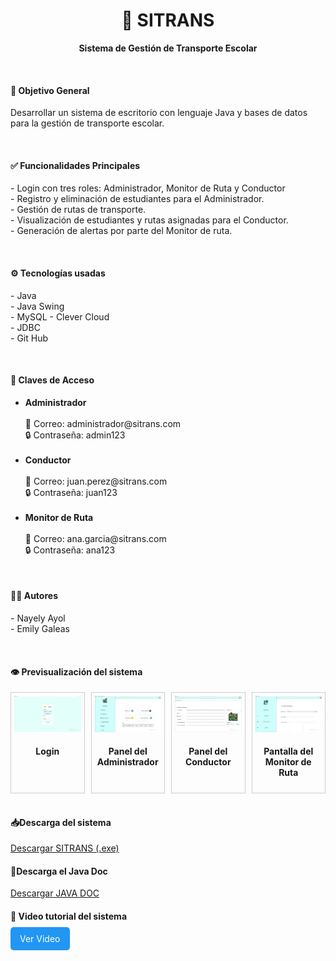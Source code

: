 <div align="center">
<h1>🚌 SITRANS</h1>
<p><strong>Sistema de Gestión de Transporte Escolar</strong></p>
</div>

<br>
<h4>🎯 Objetivo General</h2>
<p>Desarrollar un sistema de escritorio con lenguaje Java y bases de datos para la gestión de transporte escolar.</p>

<br>
<h4>✅ Funcionalidades Principales</h4>
<p>- Login con tres roles: Administrador, Monitor de Ruta y Conductor
<br>
- Registro y eliminación de estudiantes para el Administrador.
<br>
- Gestión de rutas de transporte.
<br>
- Visualización de estudiantes y rutas asignadas para el Conductor.
<br>
- Generación de alertas por parte del Monitor de ruta.</p>

<br>
<h4>⚙ Tecnologías usadas</h4>
<p>- Java<br>- Java Swing<br>- MySQL - Clever Cloud<br>- JDBC<br>- Git Hub</p>

<br>
<h4>🔑 Claves de Acceso</h4>
<ul>
  <li>
    <b>Administrador</b><br>
    <br>
    📧 Correo: administrador@sitrans.com<br>
    🔒 Contraseña: admin123
  </li>
  <br>
  <li>
    <b>Conductor</b><br>
    <br>
    📧 Correo: juan.perez@sitrans.com<br>
    🔒 Contraseña: juan123
  </li>
  <br>
  <li>
    <b>Monitor de Ruta</b><br>
    <br>
    📧 Correo: ana.garcia@sitrans.com<br>
    🔒 Contraseña: ana123
  </li>
</ul>


<br>
<h4>👩‍💻 Autores</h4>
<p>- Nayely Ayol<br>- Emily Galeas</p>

<br>
<h4>👁 Previsualización del sistema</h4>
<div style="display: flex; gap: 10px; margin-top: 10px;">
  <div style="flex: 1; border: 1px solid #ccc; padding: 5px; text-align: center;">
    <img src="ImagenesSistema/login.jpg" alt="Pantalla 1" style="width: 100%; height: auto;">
    <h4>Login</h4>
  </div>
  <div style="flex: 1; border: 1px solid #ccc; padding: 5px; text-align: center;">
    <img src="ImagenesSistema/administrador_dashboard.jpg" alt="Pantalla 2" style="width: 100%; height: auto;">
    <h4>Panel del Administrador</h4>
  </div>
  <div style="flex: 1; border: 1px solid #ccc; padding: 5px; text-align: center;">
    <img src="ImagenesSistema/conductor_ruta.jpg" alt="Pantalla 3" style="width: 100%; height: auto;">
    <h4>Panel del Conductor</h4>
  </div>
  <div style="flex: 1; border: 1px solid #ccc; padding: 5px; text-align: center;">
    <img src="ImagenesSistema/monitor_ruta.jpg" alt="Pantalla 4" style="width: 100%; height: auto;">
    <h4>Pantalla del Monitor de Ruta</h4>
  </div>
</div>

<br>
<h4>📥Descarga del sistema</h4>
<a href="https://drive.google.com/drive/folders/1wChsA4pF3qrglqcBfyBN5FLVFDd3CZuP?usp=sharing" target="_blank">
  Descargar SITRANS (.exe)
</a>

<br>
<h4>📄Descarga el Java Doc</h4>
<a href="https://drive.google.com/drive/folders/1S6WbInQgmOpezZO5Bprq_97WkJPtV60_?usp=sharing" target="_blank">
  Descargar JAVA DOC
</a>

<br>
<h4>🎥 Video tutorial del sistema</h4>
<a href="https://www.youtube.com/watch?v=qZM7C9GNhrc" target="_blank" style="background-color: #2196F3; color: white; padding: 10px 15px; text-decoration: none; border-radius: 5px;">
  Ver Video
</a>
